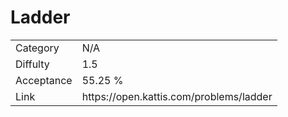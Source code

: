 # Ladder

<table>
    <tr>
        <td>Category</td>
        <td>N/A</td>
    </tr>
    <tr>
        <td>Diffulty</td>
        <td>1.5</td>
    </tr>
    <tr>
        <td>Acceptance</td>
        <td>55.25 %</td>
    </tr>
    <tr>
        <td>Link</td>
        <td>https://open.kattis.com/problems/ladder</td>
    </tr>
</table>